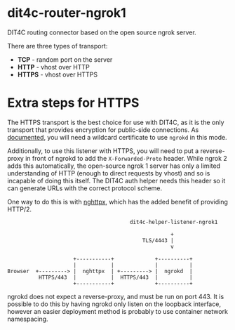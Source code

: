 # dit4c-router-ngrok1

DIT4C routing connector based on the open source ngrok server.

There are three types of transport:
 * __TCP__ - random port on the server
 * __HTTP__ - vhost over HTTP
 * __HTTPS__ - vhost over HTTPS

# Extra steps for HTTPS

The HTTPS transport is the best choice for use with DIT4C, as it is the only
transport that provides encryption for public-side connections. As
[documented](ngrok_https), you will need a wildcard certificate to use `ngrokd`
in this mode.

Additionally, to use this listener with HTTPS, you will need to put a
reverse-proxy in front of ngrokd to add the `X-Forwarded-Proto` header. While
ngrok 2 adds this automatically, the open-source ngrok 1 server has only a
limited understanding of HTTP (enough to direct requests by vhost) and so is
incapable of doing this itself. The DIT4C auth helper needs this header so it
can generate URLs with the correct protocol scheme.

One way to do this is with [nghttpx][nghttpx], which has the added benefit of
providing HTTP/2.
```
                                       dit4c-helper-listener-ngrok1

                                                    +
                                           TLS/4443 |
                                                    v

                     +-----------+             +----------+
                     |           |             |          |
Browser  +---------> |  nghttpx  | +---------> |  ngrokd  |
          HTTPS/443  |           |  HTTPS/443  |          |
                     +-----------+             +----------+
```
ngrokd does not expect a reverse-proxy, and must be run on port 443. It is
possible to do this by having ngrokd only listen on the loopback interface,
however an easier deployment method is probably to use container network
namespacing.

[ngrok_https]: https://github.com/inconshreveable/ngrok/blob/master/docs/SELFHOSTING.md
[nghttpx]: https://nghttp2.org/documentation/nghttpx-howto.html
